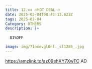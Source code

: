```yaml
---
title: 12.xx 🔥HOT DEAL 🔥
date: 2025-02-04T08:43:13.623Z
tags: 2025-02-04
Category: OTHERS
description: |+
  
  81%OFF

image: img/71oxevgl0nl._sl1280_.jpg
---
```

https://amzlink.to/az09ehXY7XwTC
AD